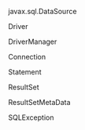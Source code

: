 javax.sql.DataSource

Driver

DriverManager

Connection

Statement

ResultSet

ResultSetMetaData

SQLException